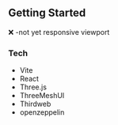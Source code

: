 ## Getting Started

❌️ -not yet responsive viewport

### Tech 

 - Vite
 - React
 - Three.js
 - ThreeMeshUI
 - Thirdweb
 - openzeppelin

